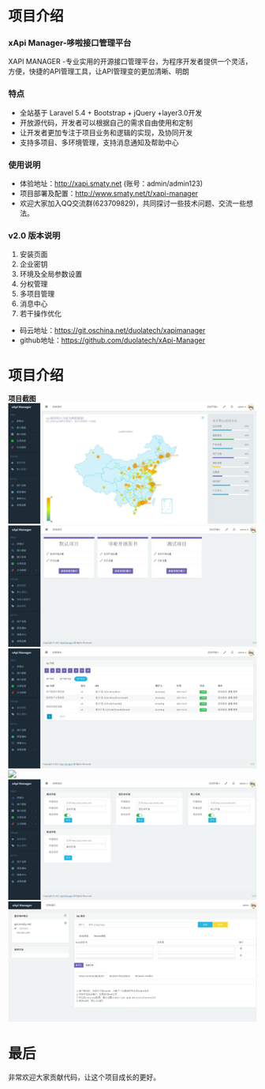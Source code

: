 项目介绍
========
### xApi Manager-哆啦接口管理平台
XAPI MANAGER -专业实用的开源接口管理平台，为程序开发者提供一个灵活，方便，快捷的API管理工具，让API管理变的更加清晰、明朗
### 特点
* 全站基于 Laravel 5.4  + Bootstrap + jQuery +layer3.0开发
* 开放源代码，开发者可以根据自己的需求自由使用和定制
* 让开发者更加专注于项目业务和逻辑的实现，及协同开发
* 支持多项目、多环境管理，支持消息通知及帮助中心

### 使用说明

* 体验地址：http://xapi.smaty.net (账号：admin/admin123)
* 项目部署及配置：http://www.smaty.net/t/xapi-manager
* 欢迎大家加入QQ交流群(623709829)，共同探讨一些技术问题、交流一些想法。

### v2.0 版本说明

1. 安装页面
2. 企业密钥
3. 环境及全局参数设置
4. 分权管理
5. 多项目管理
6. 消息中心
7. 若干操作优化

* 码云地址：https://git.oschina.net/duolatech/xapimanager
* github地址：https://github.com/duolatech/xApi-Manager

项目介绍
========
**项目截图** 
<img src="./screenshot/kongzhitai.jpg">
<img src="./screenshot/duoxiangmu.jpg">
<img src="./screenshot/apilist.jpg">
<img src="./screenshot/feilei.jpg">
<img src="./screenshot/huanjing.jpg">
<img src="./screenshot/debug.jpg">

最后
========
非常欢迎大家贡献代码，让这个项目成长的更好。
